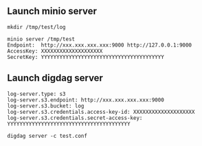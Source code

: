 
## Launch minio server

```
mkdir /tmp/test/log
```

```
minio server /tmp/test
Endpoint:  http://xxx.xxx.xxx.xxx:9000 http://127.0.0.1:9000
AccessKey: XXXXXXXXXXXXXXXXXXXX
SecretKey: YYYYYYYYYYYYYYYYYYYYYYYYYYYYYYYYYYYYYYYY
```

## Launch digdag server

```
log-server.type: s3
log-server.s3.endpoint: http://xxx.xxx.xxx.xxx:9000
log-server.s3.bucket: log
log-server.s3.credentials.access-key-id: XXXXXXXXXXXXXXXXXXXX
log-server.s3.credentials.secret-access-key: YYYYYYYYYYYYYYYYYYYYYYYYYYYYYYYYYYYYYYYY
```


```
digdag server -c test.conf
```
